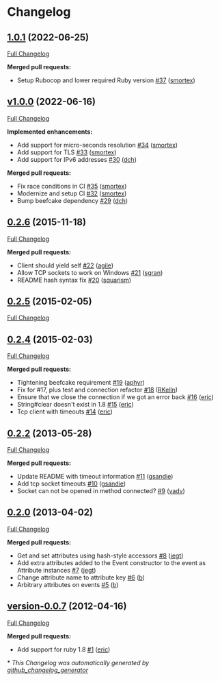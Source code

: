 # Changelog

## [1.0.1](https://github.com/riemann/riemann-ruby-client/tree/1.0.1) (2022-06-25)

[Full Changelog](https://github.com/riemann/riemann-ruby-client/compare/v1.0.0...1.0.1)

**Merged pull requests:**

- Setup Rubocop and lower required Ruby version [\#37](https://github.com/riemann/riemann-ruby-client/pull/37) ([smortex](https://github.com/smortex))

## [v1.0.0](https://github.com/riemann/riemann-ruby-client/tree/v1.0.0) (2022-06-16)

[Full Changelog](https://github.com/riemann/riemann-ruby-client/compare/0.2.6...v1.0.0)

**Implemented enhancements:**

- Add support for micro-seconds resolution [\#34](https://github.com/riemann/riemann-ruby-client/pull/34) ([smortex](https://github.com/smortex))
- Add support for TLS [\#33](https://github.com/riemann/riemann-ruby-client/pull/33) ([smortex](https://github.com/smortex))
- Add support for IPv6 addresses [\#30](https://github.com/riemann/riemann-ruby-client/pull/30) ([dch](https://github.com/dch))

**Merged pull requests:**

- Fix race conditions in CI [\#35](https://github.com/riemann/riemann-ruby-client/pull/35) ([smortex](https://github.com/smortex))
- Modernize and setup CI [\#32](https://github.com/riemann/riemann-ruby-client/pull/32) ([smortex](https://github.com/smortex))
- Bump beefcake dependency [\#29](https://github.com/riemann/riemann-ruby-client/pull/29) ([dch](https://github.com/dch))

## [0.2.6](https://github.com/riemann/riemann-ruby-client/tree/0.2.6) (2015-11-18)

[Full Changelog](https://github.com/riemann/riemann-ruby-client/compare/0.2.5...0.2.6)

**Merged pull requests:**

- Client should yield self [\#22](https://github.com/riemann/riemann-ruby-client/pull/22) ([agile](https://github.com/agile))
- Allow TCP sockets to work on Windows [\#21](https://github.com/riemann/riemann-ruby-client/pull/21) ([sgran](https://github.com/sgran))
- README hash syntax fix [\#20](https://github.com/riemann/riemann-ruby-client/pull/20) ([squarism](https://github.com/squarism))

## [0.2.5](https://github.com/riemann/riemann-ruby-client/tree/0.2.5) (2015-02-05)

[Full Changelog](https://github.com/riemann/riemann-ruby-client/compare/0.2.4...0.2.5)

## [0.2.4](https://github.com/riemann/riemann-ruby-client/tree/0.2.4) (2015-02-03)

[Full Changelog](https://github.com/riemann/riemann-ruby-client/compare/0.2.2...0.2.4)

**Merged pull requests:**

- Tightening beefcake requirement [\#19](https://github.com/riemann/riemann-ruby-client/pull/19) ([aphyr](https://github.com/aphyr))
- Fix for \#17, plus test and connection refactor [\#18](https://github.com/riemann/riemann-ruby-client/pull/18) ([RKelln](https://github.com/RKelln))
- Ensure that we close the connection if we got an error back [\#16](https://github.com/riemann/riemann-ruby-client/pull/16) ([eric](https://github.com/eric))
- String\#clear doesn't exist in 1.8 [\#15](https://github.com/riemann/riemann-ruby-client/pull/15) ([eric](https://github.com/eric))
- Tcp client with timeouts [\#14](https://github.com/riemann/riemann-ruby-client/pull/14) ([eric](https://github.com/eric))

## [0.2.2](https://github.com/riemann/riemann-ruby-client/tree/0.2.2) (2013-05-28)

[Full Changelog](https://github.com/riemann/riemann-ruby-client/compare/0.2.0...0.2.2)

**Merged pull requests:**

- Update README with timeout information [\#11](https://github.com/riemann/riemann-ruby-client/pull/11) ([gsandie](https://github.com/gsandie))
- Add tcp socket timeouts [\#10](https://github.com/riemann/riemann-ruby-client/pull/10) ([gsandie](https://github.com/gsandie))
- Socket can not be opened in method connected? [\#9](https://github.com/riemann/riemann-ruby-client/pull/9) ([vadv](https://github.com/vadv))

## [0.2.0](https://github.com/riemann/riemann-ruby-client/tree/0.2.0) (2013-04-02)

[Full Changelog](https://github.com/riemann/riemann-ruby-client/compare/version-0.0.7...0.2.0)

**Merged pull requests:**

- Get and set attributes using hash-style accessors [\#8](https://github.com/riemann/riemann-ruby-client/pull/8) ([jegt](https://github.com/jegt))
- Add extra attributes added to the Event constructor to the event as Attribute instances [\#7](https://github.com/riemann/riemann-ruby-client/pull/7) ([jegt](https://github.com/jegt))
- Change attribute name to attribute key [\#6](https://github.com/riemann/riemann-ruby-client/pull/6) ([b](https://github.com/b))
- Arbitrary attributes on events [\#5](https://github.com/riemann/riemann-ruby-client/pull/5) ([b](https://github.com/b))

## [version-0.0.7](https://github.com/riemann/riemann-ruby-client/tree/version-0.0.7) (2012-04-16)

[Full Changelog](https://github.com/riemann/riemann-ruby-client/compare/fe25a3b01681612defc39250006748069e06a172...version-0.0.7)

**Merged pull requests:**

- Add support for ruby 1.8 [\#1](https://github.com/riemann/riemann-ruby-client/pull/1) ([eric](https://github.com/eric))



\* *This Changelog was automatically generated by [github_changelog_generator](https://github.com/github-changelog-generator/github-changelog-generator)*
